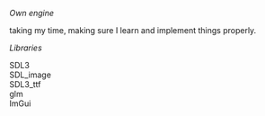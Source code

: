 *Own engine*

taking my time, making sure I learn and implement things properly.



*Libraries* 

SDL3 \
SDL_image \
SDL3_ttf \
glm \
ImGui
